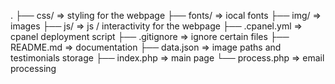 .
├── css/             => styling for the webpage
├── fonts/           => iocal fonts
├── img/             => images
├── js/              => js / interactivity for the webpage
├── .cpanel.yml      => cpanel deployment script
├── .gitignore       => ignore certain files
├── README.md        => documentation
├── data.json        => image paths and testimonials storage
├── index.php        => main page
└── process.php      => email processing
